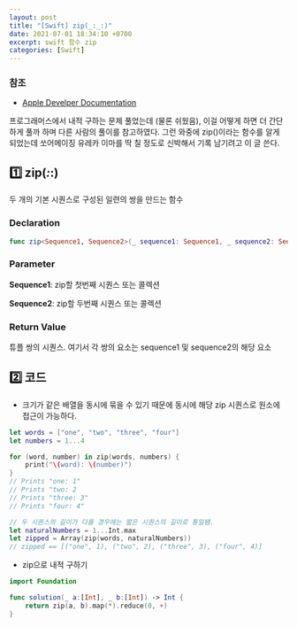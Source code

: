 ```yaml
---
layout: post
title: "[Swift] zip(_:_:)"
date: 2021-07-01 18:34:10 +0700
excerpt: swift 함수 zip
categories: [Swift]
---
```


### 참조

- [Apple Develper Documentation](https://developer.apple.com/documentation/swift/1541125-zip)

프로그래머스에서 내적 구하는 문제 풀었는데 (물론 쉬웠음), 이걸 어떻게 하면 더 간단하게 풀까 하며 다른 사람의 풀이를 참고하였다. 그런 와중에 zip()이라는 함수를 알게 되었는데 쏘어메이징 유레카 이마를 딱 칠 정도로 신박해서 기록 남기려고 이 글 쓴다.

## 1️⃣ zip(_:_:)

두 개의 기본 시퀀스로 구성된 일련의 쌍을 만드는 함수

### Declaration

``` swift
func zip<Sequence1, Sequence2>(_ sequence1: Sequence1, _ sequence2: Sequence2) -> Zip2Sequence<Sequence1, Sequence2> where Sequence1 : Sequence, Sequence2 : Sequence
```

### Parameter

**Sequence1**: zip할 첫번째 시퀀스 또는 콜렉션

**Sequence2**: zip할 두번째 시퀀스 또는 콜렉션

### Return Value

튜플 쌍의 시퀀스. 여기서 각 쌍의 요소는 sequence1 및 sequence2의 해당 요소

## 2️⃣ 코드

- 크기가 같은 배열을 동시에 묶을 수 있기 때문에 동시에 해당 zip 시퀀스로 원소에 접근이 가능하다.

``` swift
let words = ["one", "two", "three", "four"]
let numbers = 1...4

for (word, number) in zip(words, numbers) {
    print("\(word): \(number)")
}
// Prints "one: 1"
// Prints "two: 2
// Prints "three: 3"
// Prints "four: 4"

// 두 시퀀스의 길이가 다를 경우에는 짧은 시퀀스의 길이로 통일됌.
let naturalNumbers = 1...Int.max
let zipped = Array(zip(words, naturalNumbers))
// zipped == [("one", 1), ("two", 2), ("three", 3), ("four", 4)]
```

- zip으로 내적 구하기

``` swift
import Foundation

func solution(_ a:[Int], _ b:[Int]) -> Int {
    return zip(a, b).map(*).reduce(0, +)
}
```

